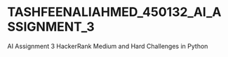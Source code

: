# TASHFEENALIAHMED_450132_AI_ASSIGNMENT_3
AI Assignment 3 HackerRank Medium and Hard Challenges in Python
